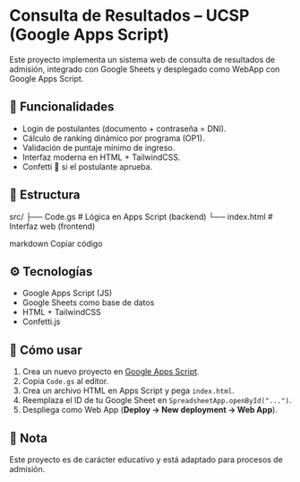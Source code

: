 # Consulta de Resultados – UCSP (Google Apps Script)

Este proyecto implementa un sistema web de consulta de resultados de admisión, 
integrado con Google Sheets y desplegado como WebApp con Google Apps Script.

## 🚀 Funcionalidades
- Login de postulantes (documento + contraseña = DNI).
- Cálculo de ranking dinámico por programa (OP1).
- Validación de puntaje mínimo de ingreso.
- Interfaz moderna en HTML + TailwindCSS.
- Confetti 🎉 si el postulante aprueba.

## 📂 Estructura
src/
├── Code.gs # Lógica en Apps Script (backend)
└── index.html # Interfaz web (frontend)

markdown
Copiar código

## ⚙️ Tecnologías
- Google Apps Script (JS)
- Google Sheets como base de datos
- HTML + TailwindCSS
- Confetti.js

## 📖 Cómo usar
1. Crea un nuevo proyecto en [Google Apps Script](https://script.google.com/).
2. Copia `Code.gs` al editor.
3. Crea un archivo HTML en Apps Script y pega `index.html`.
4. Reemplaza el ID de tu Google Sheet en `SpreadsheetApp.openById("...")`.
5. Despliega como Web App (**Deploy → New deployment → Web App**).

## 📌 Nota
Este proyecto es de carácter educativo y está adaptado para procesos de admisión.
